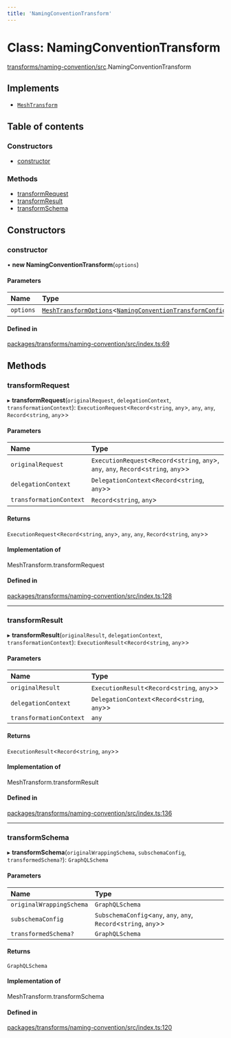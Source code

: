 ```yaml
---
title: 'NamingConventionTransform'
---
```


# Class: NamingConventionTransform

[transforms/naming-convention/src](../modules/transforms_naming_convention_src).NamingConventionTransform

## Implements

- [`MeshTransform`](/docs/api/interfaces/types_src.MeshTransform)

## Table of contents

### Constructors

- [constructor](transforms_naming_convention_src.NamingConventionTransform#constructor)

### Methods

- [transformRequest](transforms_naming_convention_src.NamingConventionTransform#transformrequest)
- [transformResult](transforms_naming_convention_src.NamingConventionTransform#transformresult)
- [transformSchema](transforms_naming_convention_src.NamingConventionTransform#transformschema)

## Constructors

### constructor

• **new NamingConventionTransform**(`options`)

#### Parameters

| Name | Type |
| :------ | :------ |
| `options` | [`MeshTransformOptions`](/docs/api/interfaces/types_src.MeshTransformOptions)\<[`NamingConventionTransformConfig`](/docs/api/interfaces/types_src.YamlConfig.NamingConventionTransformConfig)> |

#### Defined in

[packages/transforms/naming-convention/src/index.ts:69](https://github.com/Urigo/graphql-mesh/blob/master/packages/transforms/naming-convention/src/index.ts#L69)

## Methods

### transformRequest

▸ **transformRequest**(`originalRequest`, `delegationContext`, `transformationContext`): `ExecutionRequest`\<`Record`\<`string`, `any`>, `any`, `any`, `Record`\<`string`, `any`>>

#### Parameters

| Name | Type |
| :------ | :------ |
| `originalRequest` | `ExecutionRequest`\<`Record`\<`string`, `any`>, `any`, `any`, `Record`\<`string`, `any`>> |
| `delegationContext` | `DelegationContext`\<`Record`\<`string`, `any`>> |
| `transformationContext` | `Record`\<`string`, `any`> |

#### Returns

`ExecutionRequest`\<`Record`\<`string`, `any`>, `any`, `any`, `Record`\<`string`, `any`>>

#### Implementation of

MeshTransform.transformRequest

#### Defined in

[packages/transforms/naming-convention/src/index.ts:128](https://github.com/Urigo/graphql-mesh/blob/master/packages/transforms/naming-convention/src/index.ts#L128)

___

### transformResult

▸ **transformResult**(`originalResult`, `delegationContext`, `transformationContext`): `ExecutionResult`\<`Record`\<`string`, `any`>>

#### Parameters

| Name | Type |
| :------ | :------ |
| `originalResult` | `ExecutionResult`\<`Record`\<`string`, `any`>> |
| `delegationContext` | `DelegationContext`\<`Record`\<`string`, `any`>> |
| `transformationContext` | `any` |

#### Returns

`ExecutionResult`\<`Record`\<`string`, `any`>>

#### Implementation of

MeshTransform.transformResult

#### Defined in

[packages/transforms/naming-convention/src/index.ts:136](https://github.com/Urigo/graphql-mesh/blob/master/packages/transforms/naming-convention/src/index.ts#L136)

___

### transformSchema

▸ **transformSchema**(`originalWrappingSchema`, `subschemaConfig`, `transformedSchema?`): `GraphQLSchema`

#### Parameters

| Name | Type |
| :------ | :------ |
| `originalWrappingSchema` | `GraphQLSchema` |
| `subschemaConfig` | `SubschemaConfig`\<`any`, `any`, `any`, `Record`\<`string`, `any`>> |
| `transformedSchema?` | `GraphQLSchema` |

#### Returns

`GraphQLSchema`

#### Implementation of

MeshTransform.transformSchema

#### Defined in

[packages/transforms/naming-convention/src/index.ts:120](https://github.com/Urigo/graphql-mesh/blob/master/packages/transforms/naming-convention/src/index.ts#L120)
